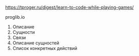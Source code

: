 https://tproger.ru/digest/learn-to-code-while-playing-games/


proglib.io

1. Описание
2. Сущности
3. Связи
4. Описание сущностей
5. Список конкретных действий
